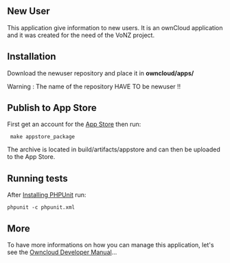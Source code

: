 ## New User
This application give information to new users. It is an ownCloud application and it was created for the need of the VoNZ project.

## Installation
Download the newuser repository and place it in **owncloud/apps/**

Warning : The name of the repository HAVE TO be newuser !!
 
## Publish to App Store
 
First get an account for the [App Store](http://apps.owncloud.com/) then run:
 
     make appstore_package
 
The archive is located in build/artifacts/appstore and can then be uploaded to the App Store.

 ## Running tests
 
 After [Installing PHPUnit](http://phpunit.de/getting-started.html) run:
 
    phpunit -c phpunit.xml
    
 ## More

To have more informations on how you can manage this application, let's see the [Owncloud Developer Manual](https://doc.owncloud.org/server/latest/developer_manual/app/index.html)...
    
